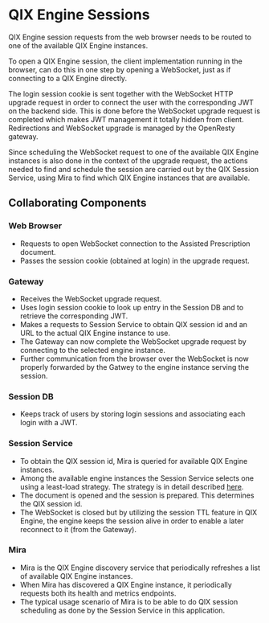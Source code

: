 # QIX Engine Sessions

QIX Engine session requests from the web browser needs to be routed to one of the available QIX Engine instances.

To open a QIX Engine session, the client implementation running in the browser, can do this in one step by opening a
WebSocket, just as if connecting to a QIX Engine directly.

The login session cookie is sent together with the WebSocket HTTP upgrade request in order to
connect the user with the corresponding JWT on the backend side. This is done before the WebSocket upgrade request is
completed which makes JWT management it totally hidden from client. Redirections and WebSocket upgrade is managed by the
OpenResty gateway.

Since scheduling the WebSocket request to one of the available QIX Engine instances is also done in the
context of the upgrade request, the actions needed to find and schedule the session are carried out by the
QIX Session Service, using Mira to find which QIX Engine instances that are available.

## Collaborating Components

### Web Browser

- Requests to open WebSocket connection to the Assisted Prescription document.
- Passes the session cookie (obtained at login) in the upgrade request.

### Gateway

- Receives the WebSocket upgrade request.
- Uses login session cookie to look up entry in the Session DB and to retrieve the corresponding JWT.
- Makes a requests to Session Service to obtain QIX session id and an URL to the actual QIX Engine instance to use.
- The Gateway can now complete the WebSocket upgrade request by connecting to the selected engine instance.
- Further communication from the browser over the WebSocket is now properly forwarded by the Gatwey to the engine
  instance serving the session.

### Session DB

- Keeps track of users by storing login sessions and associating each login with a JWT.

### Session Service

- To obtain the QIX session id, Mira is queried for available QIX Engine instances.
- Among the available engine instances the Session Service selects one using a least-load strategy.
  The strategy is in detail described [here](https://github.com/qlik-ea/info/blob/master/docs/tutorials/scalability/newspaper.md).
- The document is opened and the session is prepared. This determines the QIX session id.
- The WebSocket is closed but by utilizing the session TTL feature in QIX Engine, the engine keeps the session alive
  in order to enable a later reconnect to it (from the Gateway).

### Mira

- Mira is the QIX Engine discovery service that periodically refreshes a list of available QIX Engine instances.
- When Mira has discovered a QIX Engine instance, it periodically requests both its health and metrics endpoints.
- The typical usage scenario of Mira is to be able to do QIX session scheduling as done by the Session Service in this
  application.
